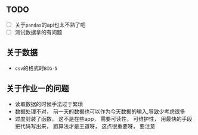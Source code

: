 ## TODO

- [ ] 关于`pandas`的api也太不熟了吧
- [ ] 测试数据拿的有问题

## 关于数据

- `csv`的格式时`BIG-5`

## 关于作业一的问题

+ 读取数据的时候手法过于繁琐
+ 数据处理不对， 前一天的数据也可以作为今天数据的输入,导致少考虑很多
+ 过度封装了函数， 这不是在些app， 需要可读性， 可维护性， 用最快的手段把代码写出来， 跑算法才是王道呀， 这点很重要呀， 要注意